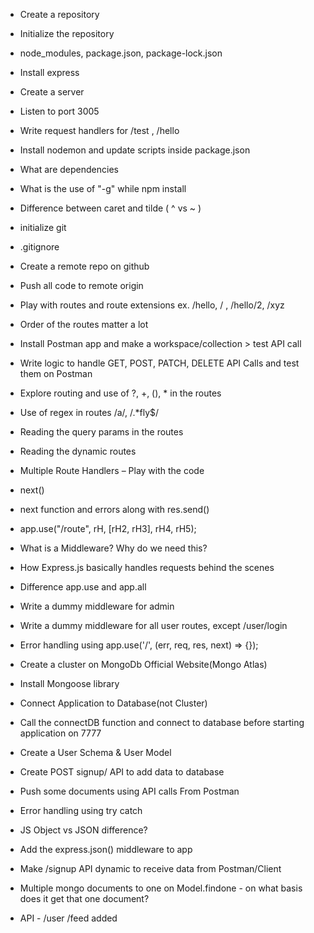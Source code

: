 - Create a repository
- Initialize the repository
- node_modules, package.json, package-lock.json
- Install express
- Create a server
- Listen to port 3005
- Write request handlers for /test , /hello
- Install nodemon and update scripts inside package.json
- What are dependencies
- What is the use of "-g" while npm install
- Difference between caret and tilde ( ^ vs ~ )

- initialize git
- .gitignore
- Create a remote repo on github
- Push all code to remote origin
- Play with routes and route extensions ex. /hello, / , /hello/2, /xyz
- Order of the routes matter a lot
- Install Postman app and make a workspace/collection > test API call
- Write logic to handle GET, POST, PATCH, DELETE API Calls and test them on Postman
- Explore routing and use of ?, +, (), \* in the routes
- Use of regex in routes /a/, /.\*fly$/
- Reading the query params in the routes
- Reading the dynamic routes
- Multiple Route Handlers – Play with the code
- next()
- next function and errors along with res.send()
- app.use("/route", rH, [rH2, rH3], rH4, rH5);
- What is a Middleware? Why do we need this?
- How Express.js basically handles requests behind the scenes
- Difference app.use and app.all
- Write a dummy middleware for admin
- Write a dummy middleware for all user routes, except /user/login
- Error handling using app.use('/', (err, req, res, next) => {});

- Create a cluster on MongoDb Official Website(Mongo Atlas)
- Install Mongoose library
- Connect Application to Database(not Cluster)
- Call the connectDB function and connect to database before starting application on 7777
- Create a User Schema & User Model

- Create POST signup/ API to add data to database
- Push some documents using API calls From Postman
- Error handling using try catch

- JS Object vs JSON difference?
- Add the express.json() middleware to app
- Make /signup API dynamic to receive data from Postman/Client
- Multiple mongo documents to one on Model.findone - on what basis does it get that one document?
- API - /user /feed added
